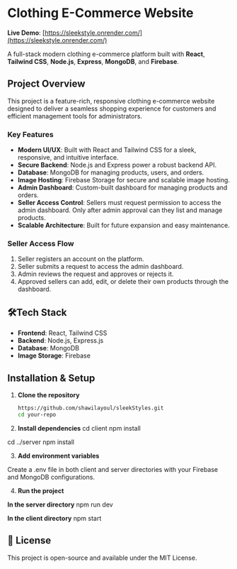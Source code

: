 # Clothing E-Commerce Website

**Live Demo**: [https://sleekstyle.onrender.com/](https://sleekstyle.onrender.com/)

A full-stack modern clothing e-commerce platform built with **React**, **Tailwind CSS**, **Node.js**, **Express**, **MongoDB**, and **Firebase**.

## Project Overview

This project is a feature-rich, responsive clothing e-commerce website designed to deliver a seamless shopping experience for customers and efficient management tools for administrators.

### Key Features

- **Modern UI/UX**: Built with React and Tailwind CSS for a sleek, responsive, and intuitive interface.
- **Secure Backend**: Node.js and Express power a robust backend API.
- **Database**: MongoDB for managing products, users, and orders.
- **Image Hosting**: Firebase Storage for secure and scalable image hosting.
- **Admin Dashboard**: Custom-built dashboard for managing products and orders.
- **Seller Access Control**: Sellers must request permission to access the admin dashboard. Only after admin approval can they list and manage products.
- **Scalable Architecture**: Built for future expansion and easy maintenance.

### Seller Access Flow

1. Seller registers an account on the platform.
2. Seller submits a request to access the admin dashboard.
3. Admin reviews the request and approves or rejects it.
4. Approved sellers can add, edit, or delete their own products through the dashboard.

## 🛠Tech Stack

- **Frontend**: React, Tailwind CSS
- **Backend**: Node.js, Express.js
- **Database**: MongoDB
- **Image Storage**: Firebase

## Installation & Setup

1. **Clone the repository**
   ```bash
   https://github.com/shawilayoul/sleekStyles.git
   cd your-repo
2. **Install dependencies**
cd client
npm install

cd ../server
npm install

3. **Add environment variables**

Create a .env file in both client and server directories with your Firebase and MongoDB configurations.

4. **Run the project**

**In the server directory**
npm run dev

**In the client directory**
npm start

## 📄 License
   This project is open-source and available under the MIT License.
